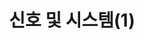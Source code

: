 ---
layout: single
title: "신호 및 시스템(1)"
categories: DSP
tags: [Signals&Systems]
toc: true
toc_sticky: true
---